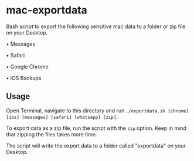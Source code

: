 # mac-exportdata

Bash script to export the following sensitive mac data to a folder or zip file on your Desktop.

• Messages

• Safari

• Google Chrome

• iOS Backups

## Usage
Open Terminal, navigate to this directory and run `./exportdata.sh [chrome] [ios] [messages] [safari] [whatsapp] [zip]`.

To export data as a zip file, run the script with the `zip` option. Keep in mind that zipping the files takes more time.

The script will write the export data to a folder called "exportdata" on your Desktop.
